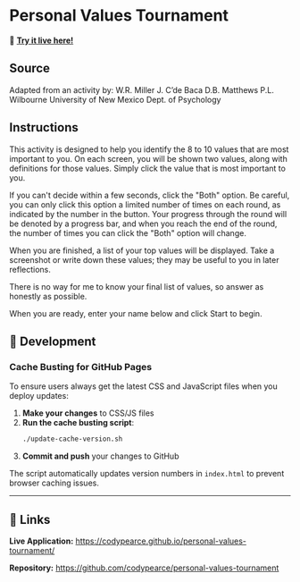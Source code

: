 # Personal Values Tournament

🚀 **[Try it live here!](https://codypearce.github.io/personal-values-tournament/)**

## Source

Adapted from an activity by:
W.R. Miller
J. C’de Baca
D.B. Matthews
P.L. Wilbourne
University of New Mexico Dept. of Psychology

## Instructions

This activity is designed to help you identify the 8 to 10 values that are most important to you. On each screen, you will be shown two values, along with definitions for those values. Simply click the value that is most important to you.

If you can't decide within a few seconds, click the "Both" option.
Be careful, you can only click this option a limited number of
times on each round, as indicated by the number in the button.
Your progress through the round will be denoted by a progress bar,
and when you reach the end of the round, the number of times you
can click the "Both" option will change.

When you are finished, a list of your top values will be displayed. Take a screenshot or write down these values; they may be useful to you in later reflections.

There is no way for me to know your final list of values, so answer as honestly as possible.

When you are ready, enter your name below and click Start to begin.

## 🔧 Development

### Cache Busting for GitHub Pages

To ensure users always get the latest CSS and JavaScript files when you deploy updates:

1. **Make your changes** to CSS/JS files
2. **Run the cache busting script**:
   ```bash
   ./update-cache-version.sh
   ```
3. **Commit and push** your changes to GitHub

The script automatically updates version numbers in `index.html` to prevent browser caching issues.

---

## 🔗 Links

**Live Application:** https://codypearce.github.io/personal-values-tournament/

**Repository:** https://github.com/codypearce/personal-values-tournament
